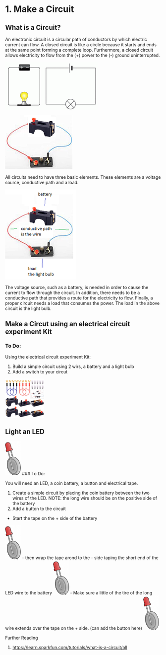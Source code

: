 # 1. Make a Circuit

## What is a Circuit?
An electronic circuit is a circular path of conductors by which electric current can flow.  A closed circuit is like a circle because it starts and ends at the same point forming a complete loop. Furthermore, a closed circuit allows electricity to flow from the (+) power to the (-) ground uninterrupted.

![pict](simplecircuitimages.png)

![pict](simplecircuit.png)

All circuits need to have three basic elements.  These elements are a voltage source, conductive path and a load.

![pict](simplecircuitlabeled.png)

The voltage source, such as a battery, is needed in order to cause the current to flow through the circuit.  In addition, there needs to be a conductive path that provides a route for the electricity to flow.  Finally, a proper circuit needs a load that consumes the power.  The load in the above circuit is the light bulb.
  
## Make a Circut using an electrical circuit experiment Kit

### To Do:

Using the electrical circuit experiment Kit:
1. Build a simple circuit using 2 wirs, a battery and a light bulb
1. Add a switch to your circut

<img src="71u03d4KVlL._SL1500_.jpg" width="25%" height="25%">

## Light an LED
<img src="LED_Coin.png" width="10%" height="10%">
### To Do:

You will need an LED, a coin battery, a button and electrical tape.
1.  Create a simple circuit by placing the coin battery between the two wires of the LED.
  NOTE: the long wire should be on the positive side of the battery
2. Add a button to the circuit
  - Start the tape on the + side of the battery
  <img src="LED_Coin.png" width="10%" height="10%">
  - then wrap the tape arond to the - side taping the short end of the LED wire to the battery
  <img src="LED_Coin.png" width="10%" height="10%">
  - Make sure a little of the tire of the long wire extends over the tape on the + side. (can add the button here)
  <img src="LED_Coin.png" width="10%" height="10%">
  




Further Reading
  1. https://learn.sparkfun.com/tutorials/what-is-a-circuit/all
